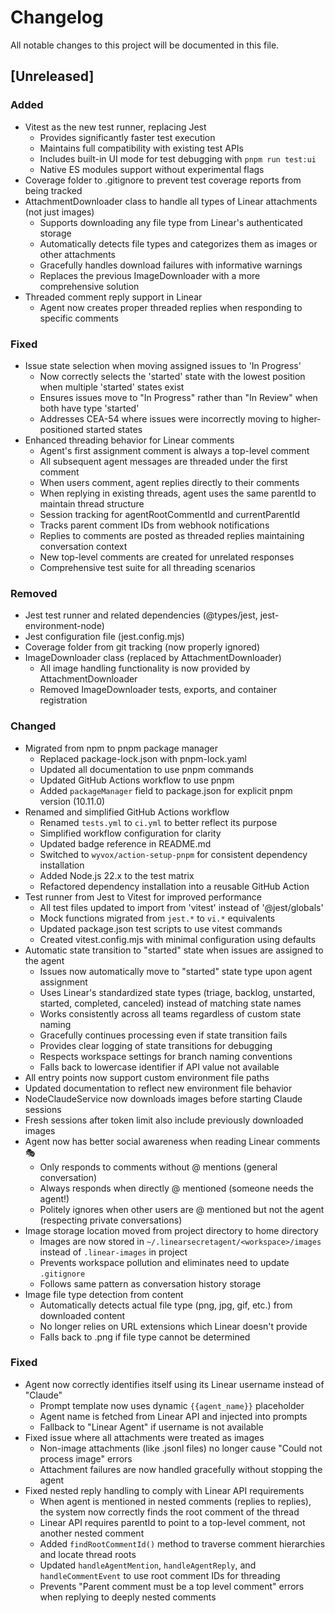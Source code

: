 # Changelog

All notable changes to this project will be documented in this file.

## [Unreleased]

### Added
- Vitest as the new test runner, replacing Jest
  - Provides significantly faster test execution
  - Maintains full compatibility with existing test APIs
  - Includes built-in UI mode for test debugging with `pnpm run test:ui`
  - Native ES modules support without experimental flags
- Coverage folder to .gitignore to prevent test coverage reports from being tracked
- AttachmentDownloader class to handle all types of Linear attachments (not just images)
  - Supports downloading any file type from Linear's authenticated storage
  - Automatically detects file types and categorizes them as images or other attachments
  - Gracefully handles download failures with informative warnings
  - Replaces the previous ImageDownloader with a more comprehensive solution
- Threaded comment reply support in Linear
  - Agent now creates proper threaded replies when responding to specific comments

### Fixed
- Issue state selection when moving assigned issues to 'In Progress'
  - Now correctly selects the 'started' state with the lowest position when multiple 'started' states exist
  - Ensures issues move to "In Progress" rather than "In Review" when both have type 'started'
  - Addresses CEA-54 where issues were incorrectly moving to higher-positioned started states
- Enhanced threading behavior for Linear comments
  - Agent's first assignment comment is always a top-level comment
  - All subsequent agent messages are threaded under the first comment
  - When users comment, agent replies directly to their comments
  - When replying in existing threads, agent uses the same parentId to maintain thread structure
  - Session tracking for agentRootCommentId and currentParentId
  - Tracks parent comment IDs from webhook notifications
  - Replies to comments are posted as threaded replies maintaining conversation context
  - New top-level comments are created for unrelated responses
  - Comprehensive test suite for all threading scenarios

### Removed
- Jest test runner and related dependencies (@types/jest, jest-environment-node)
- Jest configuration file (jest.config.mjs)
- Coverage folder from git tracking (now properly ignored)
- ImageDownloader class (replaced by AttachmentDownloader)
  - All image handling functionality is now provided by AttachmentDownloader
  - Removed ImageDownloader tests, exports, and container registration

### Changed
- Migrated from npm to pnpm package manager
  - Replaced package-lock.json with pnpm-lock.yaml
  - Updated all documentation to use pnpm commands
  - Updated GitHub Actions workflow to use pnpm
  - Added `packageManager` field to package.json for explicit pnpm version (10.11.0)
- Renamed and simplified GitHub Actions workflow
  - Renamed `tests.yml` to `ci.yml` to better reflect its purpose
  - Simplified workflow configuration for clarity
  - Updated badge reference in README.md
  - Switched to `wyvox/action-setup-pnpm` for consistent dependency installation
  - Added Node.js 22.x to the test matrix
  - Refactored dependency installation into a reusable GitHub Action
- Test runner from Jest to Vitest for improved performance
  - All test files updated to import from 'vitest' instead of '@jest/globals'
  - Mock functions migrated from `jest.*` to `vi.*` equivalents
  - Updated package.json test scripts to use vitest commands
  - Created vitest.config.mjs with minimal configuration using defaults
- Automatic state transition to "started" state when issues are assigned to the agent
  - Issues now automatically move to "started" state type upon agent assignment
  - Uses Linear's standardized state types (triage, backlog, unstarted, started, completed, canceled) instead of matching state names
  - Works consistently across all teams regardless of custom state naming
  - Gracefully continues processing even if state transition fails
  - Provides clear logging of state transitions for debugging
  - Respects workspace settings for branch naming conventions
  - Falls back to lowercase identifier if API value not available
- All entry points now support custom environment file paths
- Updated documentation to reflect new environment file behavior
- NodeClaudeService now downloads images before starting Claude sessions
- Fresh sessions after token limit also include previously downloaded images
- Agent now has better social awareness when reading Linear comments 🎭
  - Only responds to comments without @ mentions (general conversation)
  - Always responds when directly @ mentioned (someone needs the agent!)
  - Politely ignores when other users are @ mentioned but not the agent (respecting private conversations)
- Image storage location moved from project directory to home directory
  - Images are now stored in `~/.linearsecretagent/<workspace>/images` instead of `.linear-images` in project
  - Prevents workspace pollution and eliminates need to update `.gitignore`
  - Follows same pattern as conversation history storage
- Image file type detection from content
  - Automatically detects actual file type (png, jpg, gif, etc.) from downloaded content
  - No longer relies on URL extensions which Linear doesn't provide
  - Falls back to .png if file type cannot be determined

### Fixed
- Agent now correctly identifies itself using its Linear username instead of "Claude"
  - Prompt template now uses dynamic `{{agent_name}}` placeholder
  - Agent name is fetched from Linear API and injected into prompts
  - Fallback to "Linear Agent" if username is not available
- Fixed issue where all attachments were treated as images
  - Non-image attachments (like .jsonl files) no longer cause "Could not process image" errors
  - Attachment failures are now handled gracefully without stopping the agent
- Fixed nested reply handling to comply with Linear API requirements
  - When agent is mentioned in nested comments (replies to replies), the system now correctly finds the root comment of the thread
  - Linear API requires parentId to point to a top-level comment, not another nested comment
  - Added `findRootCommentId()` method to traverse comment hierarchies and locate thread roots
  - Updated `handleAgentMention`, `handleAgentReply`, and `handleCommentEvent` to use root comment IDs for threading
  - Prevents "Parent comment must be a top level comment" errors when replying to deeply nested comments
